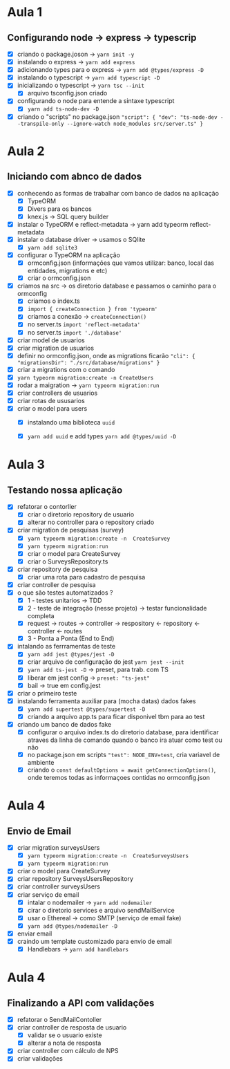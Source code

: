 # Aula 1

## Configurando node -> express -> typescrip

- [x] criando o package.joson -> `yarn init -y`
- [x] instalando o express -> `yarn add express`
- [x] adicionando types para o express -> `yarn add @types/express -D`
- [x] instalando o typescript -> `yarn add typescript -D`
- [x] inicializando o typescript -> `yarn tsc --init`
    - [x] arquivo tsconfig.json criado
- [x] configurando o node para entende a sintaxe typescript
    - [x] `yarn add ts-node-dev -D`
- [x] criando o "scripts" no package.json
` "script": {
    "dev": "ts-node-dev --transpile-only --ignore-watch node_modules src/server.ts"
  } `

# Aula 2

## Iniciando com abnco de dados

- [x] conhecendo as formas de trabalhar com banco de dados na aplicação
    - [x] TypeORM
    - [x] Divers para os bancos
    - [x] knex.js -> SQL query builder
- [x] instalar o TypeORM e reflect-metadata -> yarn add typeorm reflect-metadata
- [x] instalar o database driver -> usamos o SQlite
    - [x] `yarn add sqlite3`
- [x] configurar o TypeORM na aplicação
    - [x] ormconfig.json (informações que vamos utilizar: banco, local das entidades, migrations e etc)
    - [x] criar o ormconfig.json
- [x] criamos na src -> os diretorio database e passamos o caminho para o ormconfig
    - [x] criamos o index.ts
    - [x] `import { createConnection } from 'typeorm'`
    - [x] criamos a conexão -> `createConnection()`
    - [x] no server.ts `import 'reflect-metadata'`
    - [x] no server.ts `import './database'`
- [x] criar model de usuarios
- [x] criar migration de usuarios
- [x] definir no ormconfig.json, onde as migrations ficarão
`"cli": {
    "migrationsDir": "./src/database/migrations"
  }`
 - [x] criar a migrations com o comando 
 - [x] `yarn typeorm migration:create -n CreateUsers`
 - [x] rodar a maigration -> `yarn typeorm migration:run`
- [x] criar controllers de usuarios
- [x] criar rotas de ususarios
- [x] criar o model para users
	- [x] instalando uma biblioteca `uuid`
	- [x] `yarn add uuid` e add types `yarn add @types/uuid -D`


# Aula 3

## Testando nossa aplicação

- [x] refatorar o contorller
    - [x] criar o diretorio repository de usuario
    - [x] alterar no controller para o repository criado
- [x] criar migration de pesquisas (survey)
    - [x] `yarn typeorm migration:create -n  CreateSurvey`
    - [x] `yarn typeorm migration:run`
    - [x] criar o model para CreateSurvey
    - [x] criar o SurveysRepository.ts
- [x] criar repository de pesquisa
    - [x] criar uma rota para cadastro de pesquisa
- [x] criar controller de pesquisa
- [x] o que são testes automatizados ?
    - [x] 1 - testes unitarios -> TDD
    - [x] 2 - teste de integração (nesse projeto) -> testar funcionalidade completa
    - [x] request -> routes -> controller -> respository
        <- repository <- controller <- routes
    - [x] 3 - Ponta a Ponta (End to End)
- [x] intalando as ferrramentas de teste
    - [x] `yarn add jest @types/jest -D`
    - [x] criar arquivo de configuração do jest `yarn jest --init`
    - [x] `yarn add ts-jest -D` -> preset, para trab. com TS
    - [x] liberar em jest config -> `preset: "ts-jest"` 
    - [x] bail -> true em config.jest
- [x] criar o primeiro teste
- [x] instalando ferramenta auxiliar para (mocha datas) dados fakes
    - [x] `yarn add supertest @types/supertest -D`
    - [x] criando a arquivo app.ts para ficar disponivel tbm para ao test
- [x] criando um banco de dados fake
    - [x] configurar o arquivo index.ts do diretorio database, para identificar
    atraves da linha de comando quando o banco ira atuar como test ou não
    - [x] no package.json em scripts `"test": NODE_ENV=test`, cria variavel de
    ambiente
    - [x] criando o `const defaultOptions = await getConnectionOptions()`, onde teremos todas as informaçoes contidas no ormconfig.json 

# Aula 4

## Envio de Email

- [x] criar migration surveysUsers
    - [x] `yarn typeorm migration:create -n  CreateSurveysUsers`
    - [x] `yarn typeorm migration:run`
- [x] criar o model para CreateSurvey
- [x] criar repository SurveysUsersRepository
- [x] criar controller surveysUsers
- [x] criar serviço de email
    - [x] intalar o nodemailer -> `yarn add nodemailer`
    - [x] cirar o diretorio services e arquivo sendMailService
    - [x] usar o Ethereal -> como SMTP (serviço de email fake)
    - [x] `yarn add @types/nodemailer -D`
- [x] enviar email
- [x] craindo um template customizado para envio de email
    - [x] Handlebars -> `yarn add handlebars`

# Aula 4

## Finalizando a API com validações

- [x] refatorar o SendMailContoller
- [x] criar controller de resposta de usuario
    - [x] validar se o usuario existe
    - [x] alterar a nota de resposta
- [x] criar controller com cálculo de NPS
- [x] criar validações

<!-- "posttest": "rm ./src/database/database.test.sqlite" -->